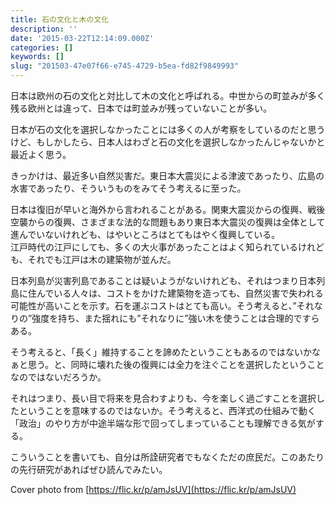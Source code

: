 ```yaml
---
title: 石の文化と木の文化
description: ''
date: '2015-03-22T12:14:09.000Z'
categories: []
keywords: []
slug: "201503-47e07f66-e745-4729-b5ea-fd82f9849993"
---
```

日本は欧州の石の文化と対比して木の文化と呼ばれる。中世からの町並みが多く残る欧州とは違って、日本では町並みが残っていないことが多い。

日本が石の文化を選択しなかったことには多くの人が考察をしているのだと思うけど、もしかしたら、日本人はわざと石の文化を選択しなかったんじゃないかと最近よく思う。

きっかけは、最近多い自然災害だ。東日本大震災による津波であったり、広島の水害であったり、そういうものをみてそう考えるに至った。

日本は復旧が早いと海外から言われることがある。関東大震災からの復興、戦後空襲からの復興、さまざまな法的な問題もあり東日本大震災の復興は全体として進んでいないけれども、はやいところはとてもはやく復興している。  
江戸時代の江戸にしても、多くの大火事があったことはよく知られているけれども、それでも江戸は木の建築物が並んだ。

日本列島が災害列島であることは疑いようがないけれども、それはつまり日本列島に住んでいる人々は、コストをかけた建築物を造っても、自然災害で失われる可能性が高いことを示す。石を運ぶコストはとても高い。そう考えると、”それなりの”強度を持ち、また揺れにも”それなりに”強い木を使うことは合理的ですらある。

そう考えると、「長く」維持することを諦めたということもあるのではないかなぁと思う。と、同時に壊れた後の復興には全力を注ぐことを選択したということなのではないだろうか。

それはつまり、長い目で将来を見合わすよりも、今を楽しく過ごすことを選択したということを意味するのではないか。そう考えると、西洋式の仕組みで動く「政治」のやり方が中途半端な形で回ってしまっていることも理解できる気がする。

こういうことを書いても、自分は所詮研究者でもなくただの庶民だ。このあたりの先行研究があればぜひ読んでみたい。

Cover photo from [https://flic.kr/p/amJsUV](https://flic.kr/p/amJsUV)